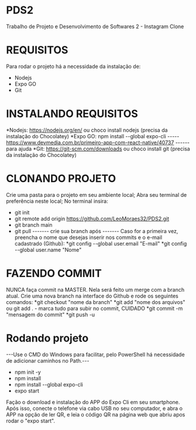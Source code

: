 # PDS2
Trabalho de Projeto e Desenvolvimento de Softwares 2 - Instagram Clone

# REQUISITOS
Para rodar o projeto há a necessidade da instalação de:
  * Nodejs
  * Expo GO
  * Git
  
# INSTALANDO REQUISITOS
  *Nodejs: https://nodejs.org/en/ ou choco install nodejs (precisa da instalação do Chocolatey)
  *Expo GO: npm install --global expo-cli ----- https://www.devmedia.com.br/primeiro-app-com-react-native/40737 ------ para ajuda
  *Git: https://git-scm.com/downloads ou choco install git (precisa da instalação do Chocolatey)
  
# CLONANDO PROJETO
Crie uma pasta para o projeto em seu ambiente local;
Abra seu terminal de preferência neste local;
No terminal insira:
 * git init
 * git remote add origin https://github.com/LeoMoraes32/PDS2.git
 * git branch main
 * git pull
 ------- crie sua branch após -------
 Caso for a primeira vez, preencha o nome que desejas inserir nos commits e o e-mail cadastrado (Github):
  *git config --global user.email "E-mail"
  *git config --global user.name "Nome"
 
# FAZENDO COMMIT
NUNCA faça commit na MASTER. Nela será feito um merge com a branch atual.
Crie uma nova branch na interface do Github e rode os seguintes comandos:
 *git checkout "nome da branch"
 *git add "nome dos arquivos" ou git add .  - marca tudo para subir no commit, CUIDADO
 *git commit -m "mensagem do commit"
 *git push -u
 
 # Rodando projeto
 ---Use o CMD do Windows para facilitar, pelo PowerShell há necessidade de adicionar caminhos no Path.---
 * npm init -y
 * npm install
 * npm install --global expo-cli
 * expo start
 
 Fação o download e instalação do APP do Expo Cli em seu smartphone. Após isso, conecte o telefone via cabo USB no seu computador, e abra o APP na opção de ler QR, e leia o código QR na página web que abriu apos rodar o "expo start".
